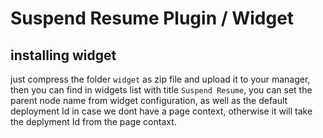 # Suspend Resume Plugin / Widget

## installing widget
just compress the folder `widget` as zip file and upload it to your manager, then you can find in widgets list with title `Suspend Resume`, you can set the parent node name from widget configuration, as well as the default deployment Id in case we dont have a page context, otherwise it will take the deplyment Id from the page contaxt.
